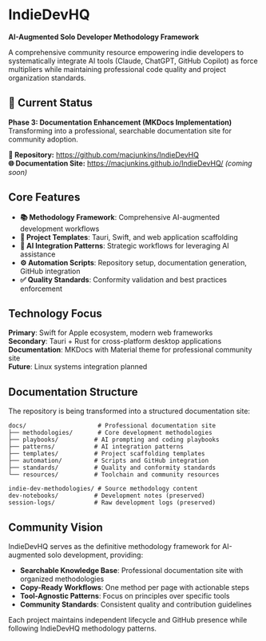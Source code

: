 # IndieDevHQ

**AI-Augmented Solo Developer Methodology Framework**

A comprehensive community resource empowering indie developers to systematically integrate AI tools (Claude, ChatGPT, GitHub Copilot) as force multipliers while maintaining professional code quality and project organization standards.

## 🚀 Current Status

**Phase 3: Documentation Enhancement (MKDocs Implementation)**  
Transforming into a professional, searchable documentation site for community adoption.

**📍 Repository:** https://github.com/macjunkins/IndieDevHQ  
**🌐 Documentation Site:** https://macjunkins.github.io/IndieDevHQ/ *(coming soon)*

## Core Features

- **📚 Methodology Framework**: Comprehensive AI-augmented development workflows
- **🎯 Project Templates**: Tauri, Swift, and web application scaffolding
- **🤖 AI Integration Patterns**: Strategic workflows for leveraging AI assistance
- **⚙️ Automation Scripts**: Repository setup, documentation generation, GitHub integration
- **✅ Quality Standards**: Conformity validation and best practices enforcement

## Technology Focus

**Primary**: Swift for Apple ecosystem, modern web frameworks  
**Secondary**: Tauri + Rust for cross-platform desktop applications  
**Documentation**: MKDocs with Material theme for professional community site  
**Future**: Linux systems integration planned

## Documentation Structure

The repository is being transformed into a structured documentation site:

```
docs/                    # Professional documentation site
├── methodologies/       # Core development methodologies
├── playbooks/          # AI prompting and coding playbooks
├── patterns/           # AI integration patterns
├── templates/          # Project scaffolding templates
├── automation/         # Scripts and GitHub integration
├── standards/          # Quality and conformity standards
└── resources/          # Toolchain and community resources

indie-dev-methodologies/ # Source methodology content
dev-notebooks/          # Development notes (preserved)
session-logs/           # Raw development logs (preserved)
```

## Community Vision

IndieDevHQ serves as the definitive methodology framework for AI-augmented solo development, providing:

- **Searchable Knowledge Base**: Professional documentation site with organized methodologies
- **Copy-Ready Workflows**: One method per page with actionable steps
- **Tool-Agnostic Patterns**: Focus on principles over specific tools
- **Community Standards**: Consistent quality and contribution guidelines

Each project maintains independent lifecycle and GitHub presence while following IndieDevHQ methodology patterns.
